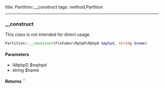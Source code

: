 title: Partition::__construct
tags: method,Partition

---

<div class="method">
<h3 class="method-name">__construct</h3>
<p>This class is not intended for direct usage.</p>

```php
Partition::__construct(FloFaber\MphpD\MphpD $mphpd, string $name)
```

#### Parameters

*  \MphpD $mphpd
*  string $name


#### Returns ``



</div>